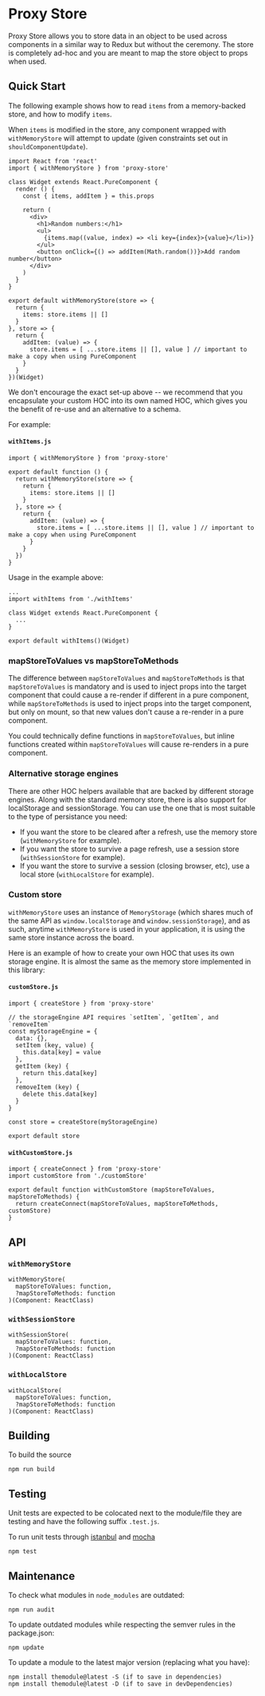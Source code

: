 # Proxy Store

Proxy Store allows you to store data in an object to be used across components in a similar way to Redux but without the ceremony. The store is completely ad-hoc and you are meant to map the store object to props when used.

## Quick Start

The following example shows how to read `items` from a memory-backed store, and how to modify `items`.

When `items` is modified in the store, any component wrapped with `withMemoryStore` will attempt to update (given constraints set out in `shouldComponentUpdate`).

    import React from 'react'
    import { withMemoryStore } from 'proxy-store'

    class Widget extends React.PureComponent {
      render () {
        const { items, addItem } = this.props

        return (
          <div>
            <h1>Random numbers:</h1>
            <ul>
              {items.map((value, index) => <li key={index}>{value}</li>)}
            </ul>
            <button onClick={() => addItem(Math.random())}>Add random number</button>
          </div>
        )
      }
    }

    export default withMemoryStore(store => {
      return {
        items: store.items || []
      }
    }, store => {
      return {
        addItem: (value) => {
          store.items = [ ...store.items || [], value ] // important to make a copy when using PureComponent
        }
      }
    })(Widget)

We don't encourage the exact set-up above -- we recommend that you encapsulate your custom HOC into its own named HOC, which gives you the benefit of re-use and an alternative to a schema.

For example:

#### `withItems.js`

    import { withMemoryStore } from 'proxy-store'

    export default function () {
      return withMemoryStore(store => {
        return {
          items: store.items || []
        }
      }, store => {
        return {
          addItem: (value) => {
            store.items = [ ...store.items || [], value ] // important to make a copy when using PureComponent
          }
        }
      })
    }

Usage in the example above:

    ...
    import withItems from './withItems'

    class Widget extends React.PureComponent {
      ...
    }

    export default withItems()(Widget)

### mapStoreToValues vs mapStoreToMethods

The difference between `mapStoreToValues` and `mapStoreToMethods` is that `mapStoreToValues` is mandatory and is used to inject props into the target component that could cause a re-render if different in a pure component, while `mapStoreToMethods` is used to inject props into the target component, but only on mount, so that new values don't cause a re-render in a pure component.

You could technically define functions in `mapStoreToValues`, but inline functions created within `mapStoreToValues` will cause re-renders in a pure component.

### Alternative storage engines

There are other HOC helpers available that are backed by different storage engines. Along with the standard memory store, there is also support for localStorage and sessionStorage. You can use the one that is most suitable to the type of persistance you need:

- If you want the store to be cleared after a refresh, use the memory store (`withMemoryStore` for example).
- If you want the store to survive a page refresh, use a session store (`withSessionStore` for example).
- If you want the store to survive a session (closing browser, etc), use a local store (`withLocalStore` for example).

### Custom store

`withMemoryStore` uses an instance of `MemoryStorage` (which shares much of the same API as `window.localStorage` and `window.sessionStorage`), and as such, anytime `withMemoryStore` is used in your application, it is using the same store instance across the board.

Here is an example of how to create your own HOC that uses its own storage engine. It is almost the same as the memory store implemented in this library:

#### `customStore.js`

    import { createStore } from 'proxy-store'

    // the storageEngine API requires `setItem`, `getItem`, and `removeItem`
    const myStorageEngine = {
      data: {},
      setItem (key, value) {
        this.data[key] = value
      },
      getItem (key) {
        return this.data[key]
      },
      removeItem (key) {
        delete this.data[key]
      }
    }

    const store = createStore(myStorageEngine)

    export default store

#### `withCustomStore.js`

    import { createConnect } from 'proxy-store'
    import customStore from './customStore'

    export default function withCustomStore (mapStoreToValues, mapStoreToMethods) {
      return createConnect(mapStoreToValues, mapStoreToMethods, customStore)
    }

## API

### `withMemoryStore`

    withMemoryStore(
      mapStoreToValues: function,
      ?mapStoreToMethods: function
    )(Component: ReactClass)

### `withSessionStore`

    withSessionStore(
      mapStoreToValues: function,
      ?mapStoreToMethods: function
    )(Component: ReactClass)

### `withLocalStore`

    withLocalStore(
      mapStoreToValues: function,
      ?mapStoreToMethods: function
    )(Component: ReactClass)

## Building

To build the source

    npm run build

## Testing

Unit tests are expected to be colocated next to the module/file they are testing and have the following suffix `.test.js`.

To run unit tests through [istanbul](https://istanbul.js.org/) and [mocha](http://mochajs.org/)

    npm test

## Maintenance

To check what modules in `node_modules` are outdated:

    npm run audit

To update outdated modules while respecting the semver rules in the package.json:

    npm update

To update a module to the latest major version (replacing what you have):

    npm install themodule@latest -S (if to save in dependencies)
    npm install themodule@latest -D (if to save in devDependencies)